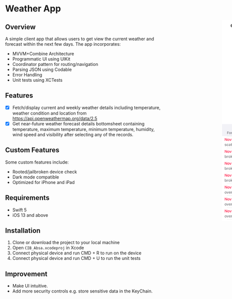 # Weather App

<div style="width: 1000px; height 600px;"><img src="screenshot-lightmode.png" width="30%" height="30%" align="right"></div>


## Overview

A simple client app that allows users to get view the current weather and forecast within the next few days. The app incorporates:

- MVVM+Combine Architecture
- Programmatic UI using UIKit
- Coordinator pattern for routing/navigation
- Parsing JSON using Codable
- Error Handling
- Unit tests using XCTests


## Features

- [x] Fetch/display current and weekly weather details including temperature, weather condition and location from https://api.openweathermap.org/data/2.5
- [x] Get near-future weather forecast details bottomsheet containing temperature, maximum temperature, minimum temperature, humidity, wind speed and visibility after selecting any of the records.

## Custom Features

Some custom features include:

- Rooted/jailbroken device check
- Dark mode compatible
- Optimized for iPhone and iPad

## Requirements

- Swift 5
- iOS 13 and above

## Installation

1. Clone or download the project to your local machine
2. Open `CIB_Absa.xcodeproj` in Xcode
4. Connect physical device and run CMD + R to run on the device
5. Connect physical device and run CMD + U to run the unit tests

## Improvement

- Make UI intuitive.
- Add more security controls e.g. store sensitive data in the KeyChain.
